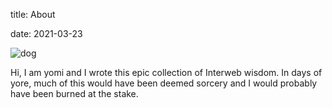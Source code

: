 title: About

date: 2021-03-23

![dog](C:\Users\78254\OneDrive\blog\yomizzz.github.io\content\images\dog.JPG)

Hi, I am yomi and I wrote this epic collection of Interweb wisdom. In days of yore, much of this would have been deemed sorcery and I would probably have been burned at the stake.